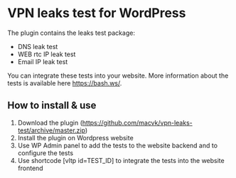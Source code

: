 # VPN leaks test for WordPress

The plugin contains the leaks test package: 
- DNS leak test
- WEB rtc IP leak test
- Email IP leak test

You can integrate these tests into your website.
More information about the tests is available here https://bash.ws/.

## How to install & use 

1. Download the plugin (https://github.com/macvk/vpn-leaks-test/archive/master.zip)
2. Install the plugin on Wordpress website
3. Use WP Admin panel to add the tests to the website backend and to configure the tests
4. Use shortcode [vltp id=TEST_ID] to integrate the tests into the website frontend


